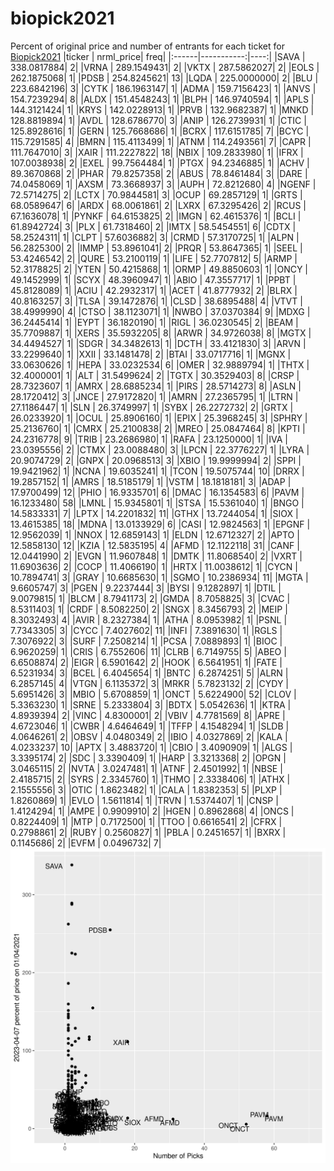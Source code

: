 # biopick2021
Percent of original price and number of entrants for each ticket for [Biopick2021](https://twitter.com/hashtag/Biopick2021)
|ticker |  nrml_price| freq|
|:------|-----------:|----:|
|SAVA   | 338.0817884|    2|
|VRNA   | 289.1549431|    2|
|VKTX   | 287.5862027|    2|
|EOLS   | 262.1875068|    1|
|PDSB   | 254.8245621|   13|
|LQDA   | 225.0000000|    2|
|BLU    | 223.6842196|    3|
|CYTK   | 186.1963147|    1|
|ADMA   | 159.7156423|    1|
|ANVS   | 154.7239294|    8|
|ALDX   | 151.4548243|    1|
|BLPH   | 146.9740594|    1|
|APLS   | 144.3121424|    1|
|KRYS   | 142.0228913|    1|
|PRVB   | 132.9682387|    1|
|MNKD   | 128.8819894|    1|
|AVDL   | 128.6786770|    3|
|ANIP   | 126.2739931|    1|
|CTIC   | 125.8928616|    1|
|GERN   | 125.7668686|    1|
|BCRX   | 117.6151785|    7|
|BCYC   | 115.7291585|    4|
|BMRN   | 115.4113499|    1|
|ATNM   | 114.2493561|    7|
|CAPR   | 111.7647010|    3|
|XAIR   | 111.2227822|   18|
|NBIX   | 109.2833980|    1|
|IFRX   | 107.0038938|    2|
|EXEL   |  99.7564484|    1|
|PTGX   |  94.2346885|    1|
|ACHV   |  89.3670868|    2|
|PHAR   |  79.8257358|    2|
|ABUS   |  78.8461484|    3|
|DARE   |  74.0458069|    1|
|AXSM   |  73.3668937|    3|
|AUPH   |  72.8212680|    4|
|NGENF  |  72.5714275|    2|
|LCTX   |  70.9844581|    3|
|OCUP   |  69.2857129|    1|
|GRTS   |  68.0589647|    6|
|ARDX   |  68.0061861|    2|
|LXRX   |  67.3295426|    2|
|RCUS   |  67.1636078|    1|
|PYNKF  |  64.6153825|    2|
|IMGN   |  62.4615376|    1|
|BCLI   |  61.8942724|    3|
|PLX    |  61.7318460|    2|
|IMTX   |  58.5454551|    6|
|CDTX   |  58.2524311|    1|
|CLPT   |  57.6036882|    3|
|CRMD   |  57.3170725|    1|
|ALPN   |  56.2825300|    2|
|IMMP   |  53.8961041|    2|
|PRQR   |  53.8647365|    1|
|SEEL   |  53.4246542|    2|
|QURE   |  53.2100119|    1|
|LIFE   |  52.7707812|    5|
|ARMP   |  52.3178825|    2|
|YTEN   |  50.4215868|    1|
|ORMP   |  49.8850603|    1|
|ONCY   |  49.1452999|    1|
|SCYX   |  48.3960947|    1|
|ABIO   |  47.3557717|    1|
|PPBT   |  45.8128089|    1|
|ACIU   |  42.2932317|    1|
|ACET   |  41.8777932|    2|
|BLRX   |  40.8163257|    3|
|TLSA   |  39.1472876|    1|
|CLSD   |  38.6895488|    4|
|VTVT   |  38.4999990|    4|
|CTSO   |  38.1123071|    1|
|NWBO   |  37.0370384|    9|
|MDXG   |  36.2445414|    1|
|EYPT   |  36.1820190|    1|
|RIGL   |  36.0230545|    2|
|BEAM   |  35.7709887|    1|
|XERS   |  35.5932205|    8|
|ARWR   |  34.9726038|    8|
|MGTX   |  34.4494527|    1|
|SDGR   |  34.3482613|    1|
|DCTH   |  33.4121830|    3|
|ARVN   |  33.2299640|    1|
|XXII   |  33.1481478|    2|
|BTAI   |  33.0717716|    1|
|MGNX   |  33.0630626|    1|
|HEPA   |  33.0232534|    6|
|OMER   |  32.9889794|    1|
|THTX   |  32.4000001|    1|
|ALT    |  31.5499624|    2|
|TGTX   |  30.3529403|    8|
|CRSP   |  28.7323607|    1|
|AMRX   |  28.6885234|    1|
|PIRS   |  28.5714273|    8|
|ASLN   |  28.1720412|    3|
|JNCE   |  27.9172820|    1|
|AMRN   |  27.2365795|    1|
|LTRN   |  27.1186447|    1|
|SLN    |  26.3749997|    1|
|SYBX   |  26.2272732|    2|
|GRTX   |  26.0233920|    1|
|OCUL   |  25.8906160|    1|
|EPIX   |  25.3968245|    3|
|SPHRY  |  25.2136760|    1|
|CMRX   |  25.2100838|    2|
|MREO   |  25.0847464|    8|
|KPTI   |  24.2316778|    9|
|TRIB   |  23.2686980|    1|
|RAFA   |  23.1250000|    1|
|IVA    |  23.0395556|    2|
|CTMX   |  23.0088480|    3|
|LPCN   |  22.3776227|    1|
|LYRA   |  20.9074729|    2|
|GNPX   |  20.0968513|    3|
|XBIO   |  19.9999994|    2|
|SPPI   |  19.9421962|    1|
|NCNA   |  19.6035241|    1|
|TCON   |  19.5075744|   10|
|DRRX   |  19.2857152|    1|
|AMRS   |  18.5185179|    1|
|VSTM   |  18.1818181|    3|
|ADAP   |  17.9700499|   12|
|PHIO   |  16.9335701|    6|
|DMAC   |  16.1354583|    6|
|PAVM   |  16.1233480|   58|
|LMNL   |  15.9345801|    1|
|STSA   |  15.5361040|    1|
|BNGO   |  14.5833331|    7|
|LPTX   |  14.2201832|   11|
|GTHX   |  13.7244054|    1|
|SIOX   |  13.4615385|   18|
|MDNA   |  13.0133929|    6|
|CASI   |  12.9824563|    1|
|EPGNF  |  12.9562039|    1|
|NNOX   |  12.6859143|    1|
|ELDN   |  12.6712327|    2|
|APTO   |  12.5858130|   12|
|KZIA   |  12.5835195|    4|
|AFMD   |  12.1122118|   31|
|CANF   |  12.0441990|    2|
|EVGN   |  11.9607848|    1|
|DMTK   |  11.8068540|    2|
|VXRT   |  11.6903636|    2|
|COCP   |  11.4066190|    1|
|HRTX   |  11.0038612|    1|
|CYCN   |  10.7894741|    3|
|GRAY   |  10.6685630|    1|
|SGMO   |  10.2386934|   11|
|MGTA   |   9.6605747|    3|
|PGEN   |   9.2237444|    3|
|BYSI   |   9.1282897|    1|
|DTIL   |   9.0079815|    1|
|BLCM   |   8.7941173|    2|
|GMDA   |   8.7058825|    3|
|CVAC   |   8.5311403|    1|
|CRDF   |   8.5082250|    2|
|SNGX   |   8.3456793|    2|
|MEIP   |   8.3032493|    4|
|AVIR   |   8.2327384|    1|
|ATHA   |   8.0953982|    1|
|PSNL   |   7.7343305|    3|
|CYCC   |   7.4027602|   11|
|INFI   |   7.3891630|    1|
|RGLS   |   7.3076922|    3|
|SURF   |   7.2508214|    1|
|PCSA   |   7.0889893|    1|
|BIOC   |   6.9620259|    1|
|CRIS   |   6.7552606|   11|
|CLRB   |   6.7149755|    5|
|ABEO   |   6.6508874|    2|
|EIGR   |   6.5901642|    2|
|HOOK   |   6.5641951|    1|
|FATE   |   6.5231934|    3|
|BCEL   |   6.4045654|    1|
|BNTC   |   6.2874251|    5|
|ALRN   |   6.2857145|    4|
|VTGN   |   6.1135372|    3|
|MRKR   |   5.7823132|    2|
|CYDY   |   5.6951426|    3|
|MBIO   |   5.6708859|    1|
|ONCT   |   5.6224900|   52|
|CLOV   |   5.3363230|    1|
|SRNE   |   5.2333804|    3|
|BDTX   |   5.0542636|    1|
|KTRA   |   4.8939394|    2|
|VINC   |   4.8300001|    2|
|VBIV   |   4.7781569|    8|
|APRE   |   4.6723046|    1|
|CWBR   |   4.6464649|    1|
|TFFP   |   4.1548294|    1|
|SLDB   |   4.0646261|    2|
|OBSV   |   4.0480349|    2|
|IBIO   |   4.0327869|    2|
|KALA   |   4.0233237|   10|
|APTX   |   3.4883720|    1|
|CBIO   |   3.4090909|    1|
|ALGS   |   3.3395174|    2|
|SDC    |   3.3390409|    1|
|HARP   |   3.3213368|    2|
|OPGN   |   3.0465115|    2|
|NVTA   |   3.0247481|    1|
|ATNF   |   2.4501992|    1|
|NBSE   |   2.4185715|    2|
|SYRS   |   2.3345760|    1|
|THMO   |   2.3338406|    1|
|ATHX   |   2.1555556|    3|
|OTIC   |   1.8623482|    1|
|CALA   |   1.8382353|    5|
|PLXP   |   1.8260869|    1|
|EVLO   |   1.5611814|    1|
|TRVN   |   1.5374407|    1|
|CNSP   |   1.4124294|    1|
|AMPE   |   0.9909910|    2|
|HGEN   |   0.8962868|    4|
|ONCS   |   0.8224409|    1|
|MTP    |   0.7172500|    1|
|TTOO   |   0.6616541|    2|
|CFRX   |   0.2798861|    2|
|RUBY   |   0.2560827|    1|
|PBLA   |   0.2451657|    1|
|BXRX   |   0.1145686|    2|
|EVFM   |   0.0496732|    7|
![retvspicks](biopicks.png?raw=true)
